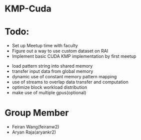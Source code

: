 # KMP-Cuda




# Todo:
* Set up Meetup time with faculty
* Figure out a way to use custom dataset on RAI
* Implement basic CUDA KMP implementation by first meetup
- load pattern string into shared memory
- transfer input data from global memory
- dynamic use of constant memory pattern mapping 
- use of streams to overlap data transfer and computation
- optimize block workload distribution
- make use of multiple gpus(optional)



# Group Member
* Feiran Wang(feiranw2)
* Aryan Raja(aryankr2)
